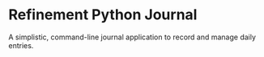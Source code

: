 # Refinement Python Journal 

A simplistic, command-line journal application to record and manage daily entries.
